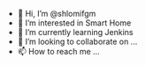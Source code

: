 - 👋 Hi, I’m @shlomifgm
- 👀 I’m interested in Smart Home
- 🌱 I’m currently learning Jenkins
- 💞️ I’m looking to collaborate on ...
- 📫 How to reach me ...

<!---
shlomifgm/shlomifgm is a ✨ special ✨ repository because its `README.md` (this file) appears on your GitHub profile.
You can click the Preview link to take a look at your changes.
--->
